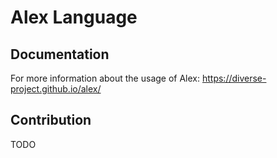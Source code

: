 # Alex Language

## Documentation

For more information about the usage of Alex: https://diverse-project.github.io/alex/

## Contribution

TODO
